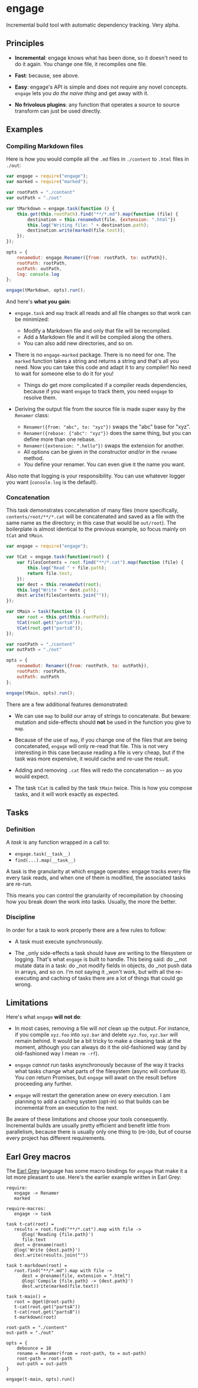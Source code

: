 
engage
======

Incremental build tool with automatic dependency tracking. Very alpha.


Principles
----------

* **Incremental**: engage knows what has been done, so it doesn't need
  to do it again. You change one file, it recompiles one file.

* **Fast**: because, see above.

* **Easy**: engage's API is simple and does not require any novel
  concepts. `engage` lets you *do the naive thing* and get away with
  it.

* **No frivolous plugins**: any function that operates a source to
  source transform can just be used directly.



Examples
--------

### Compiling Markdown files

Here is how you would compile all the `.md` files in `./content` to
`.html` files in `./out`:

```javascript
var engage = require("engage");
var marked = require("marked");

var rootPath = "./content"
var outPath = "./out"

var tMarkdown = engage.task(function () {
    this.get(this.rootPath).find("**/*.md").map(function (file) {
        destination = this.renameOut(file, {extension: ".html"})
        this.log("Writing file: " + destination.path);
        destination.write(marked(file.text));
    });
});

opts = {
    renameOut: engage.Renamer({from: rootPath, to: outPath}),
    rootPath: rootPath,
    outPath: outPath,
    log: console.log
};

engage(tMarkdown, opts).run();
```

And here's **what you gain**:

* `engage.task` and `map` track all reads and all file changes so that
  work can be minimized:
  * Modify a Markdown file and only that file will be recompiled.
  * Add a Markdown file and it will be compiled along the others.
  * You can also add new directories, and so on.

* There is no `engage-marked` package. There is no need for one. The
  `marked` function takes a string and returns a string and that's all
  you need. Now you can take this code and adapt it to any compiler!
  No need to wait for someone else to do it for you!
  * Things *do* get more complicated if a compiler reads dependencies,
    because if you want `engage` to track them, you need `engage` to
    resolve them.

* Deriving the output file from the source file is made super easy by
  the `Renamer` class:
  * `Renamer({from: "abc", to: "xyz"})` swaps the "abc" base for "xyz".
  * `Renamer({rebase: {"abc": "xyz"})` does the same thing, but you can
    define more than one rebase.
  * `Renamer({extension: ".hello"})` swaps the extension for another.
  * All options can be given in the constructor *and/or* in the `rename`
    method.
  * *You* define your renamer. You can even give it the name you want.

Also note that logging is your responsibility. You can use whatever
logger you want (`console.log` is the default).
  

### Concatenation

This task demonstrates concatenation of many files (more specifically,
`contents/root/**/*.cat` will be concatenated and saved as a file with
the same name as the directory; in this case that would be
`out/root`). The boilerplate is almost identical to the previous
example, so focus mainly on `tCat` and `tMain`.

```javascript
var engage = require("engage");

var tCat = engage.task(function(root) {
    var filesContents = root.find("**/*.cat").map(function (file) {
        this.log("Read " + file.path);
        return file.text;
    });
    var dest = this.renameOut(root);
    this.log("Write " + dest.path);
    dest.write(filesContents.join(""));
});

var tMain = task(function () {
    var root = this.get(this.rootPath);
    tCat(root.get("partsA"));
    tCat(root.get("partsB"));
});

var rootPath = "./content"
var outPath = "./out"

opts = {
    renameOut: Renamer({from: rootPath, to: outPath}),
    rootPath: rootPath,
    outPath: outPath
};

engage(tMain, opts).run();
```

There are a few additional features demonstrated:

* We can use `map` to build our array of strings to concatenate. But
  beware: mutation and side-effects should **not** be used in the
  function you give to `map`.

* Because of the use of `map`, if you change one of the files that are
  being concatenated, `engage` will only re-read that file. This is
  not very interesting in this case because reading a file is very
  cheap, but if the task was more expensive, it would cache and re-use
  the result.

* Adding and removing `.cat` files will redo the concatenation -- as
  you would expect.

* The task `tCat` is called by the task `tMain` twice. This is how you
  compose tasks, and it will work exactly as expected.



Tasks
-----

### Definition

A *task* is any function wrapped in a call to:

* `engage.task(__task__)`
* `find(...).map(__task__)`

A task is the granularity at which engage operates: engage tracks
every file every task reads, and when one of them is modified, the
associated tasks are re-run.

This means you can control the granularity of recompilation by
choosing how you break down the work into tasks. Usually, the more the
better.


### Discipline

In order for a task to work properly there are a few rules to follow:

* A task must execute synchronously.

* The _only side-effects a task should have are writing to the
  filesystem or logging. That's what `engage` is built to handle. This
  being said: do __not mutate data in a task: do _not modify fields in
  objects, do _not push data in arrays, and so on. I'm not saying it
  _won't work, but with all the re-executing and caching of tasks
  there are a lot of things that could go wrong.



Limitations
-----------

Here's what `engage` **will not do**:

* In most cases, removing a file will *not* clean up the output. For
  instance, if you compile `xyz.foo` into `xyz.bar` and delete
  `xyz.foo`, `xyz.bar` will remain behind. It would be a bit tricky to
  make a cleaning task at the moment, although you can always do it
  the old-fashioned way (and by old-fashioned way I mean `rm -rf`).

* `engage` *cannot* run tasks asynchronously because of the way it
  tracks what tasks change what parts of the filesystem (async will
  confuse it). You *can* return Promises, but `engage` will await on
  the result before proceeding any further.

* `engage` will restart the generation anew on every execution. I am
  planning to add a caching system (opt-in) so that builds can be
  incremental from an execution to the next.

Be aware of these limitations and choose your tools
consequently. Incremental builds are usually pretty efficient and
benefit little from parallelism, because there is usually only one
thing to (re-)do, but of course every project has different
requirements.


Earl Grey macros
----------------

The [Earl Grey](http://earl-grey.io) language has some macro bindings
for `engage` that make it a lot more pleasant to use. Here's the
earlier example written in Earl Grey:

```earlgrey
require:
   engage -> Renamer
   marked

require-macros:
   engage -> task
    
task t-cat(root) =
   results = root.find("**/*.cat").map with file ->
      @log('Reading {file.path}')
      file.text
   dest = @rename(root)
   @log('Write {dest.path}')
   dest.write(results.join(""))

task t-markdown(root) =
   root.find("**/*.md").map with file ->
      dest = @rename(file, extension = ".html")
      @log('Compile {file.path} -> {dest.path}')
      dest.write(marked(file.text))

task t-main() =
   root = @get(@root-path)
   t-cat(root.get("partsA"))
   t-cat(root.get("partsB"))
   t-markdown(root)

root-path = "./content"
out-path = "./out"

opts = {
    debounce = 10
    rename = Renamer(from = root-path, to = out-path)
    root-path = root-path
    out-path = out-path
}

engage(t-main, opts).run()
```
